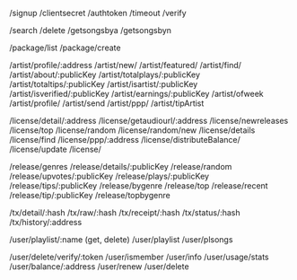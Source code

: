 /signup
/clientsecret
/authtoken
/timeout
/verify

/search
/delete
/getsongsbya
/getsongsbyn

/package/list
/package/create

/artist/profile/:address
/artist/new/
/artist/featured/
/artist/find/
/artist/about/:publicKey
/artist/totalplays/:publicKey
/artist/totaltips/:publicKey
/artist/isartist/:publicKey
/artist/isverified/:publicKey
/artist/earnings/:publicKey
/artist/ofweek
/artist/profile/
/artist/send
/artist/ppp/
/artist/tipArtist

/license/detail/:address
/license/getaudiourl/:address
/license/newreleases
/license/top
/license/random
/license/random/new
/license/details
/license/find
/license/ppp/:address
/license/distributeBalance/
/license/update
/license/

/release/genres
/release/details/:publicKey
/release/random
/release/upvotes/:publicKey
/release/plays/:publicKey
/release/tips/:publicKey
/release/bygenre
/release/top
/release/recent
/release/tip/:publicKey
/release/topbygenre

/tx/detail/:hash
/tx/raw/:hash
/tx/receipt/:hash
/tx/status/:hash
/tx/history/:address

/user/playlist/:name (get, delete)
/user/playlist
/user/plsongs

/user/delete/verify/:token
/user/ismember
/user/info
/user/usage/stats
/user/balance/:address
/user/renew
/user/delete
